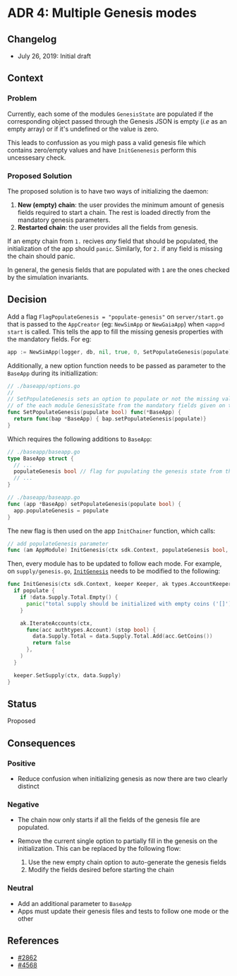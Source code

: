 # ADR 4: Multiple Genesis modes

## Changelog

- July 26, 2019: Initial draft

## Context

### Problem

Currently, each some of the modules `GenesisState` are populated if the corresponding
object passed through the Genesis JSON is empty (_i.e_ as an empty array) or if it's
undefined or the value is zero.

This leads to confussion as you migh pass a valid genesis file which contains zero/empty
values and have `InitGenenesis` perform this uncessesary check.

### Proposed Solution

The proposed solution is to have two ways of initializing the daemon:

1. **New (empty) chain**: the user provides the minimum amount of genesis fields required to
start a chain. The rest is loaded directly from the mandatory genesis parameters.
2. **Restarted chain**: the user provides all the fields from genesis.

If an empty chain from `1.` recives _any_ field that should be populated, the initialization
of the app should `panic`.  Similarly, for `2.` if any field is missing the chain should panic.

In general, the genesis fields that are populated with `1` are the ones checked by the
simulation invariants.

## Decision

Add a flag `FlagPopulateGenesis = "populate-genesis"` on `server/start.go` that is
passed to the `AppCreator` (eg: `NewSimApp` or `NewGaiaApp`) when `<app>d start` is called.
This tells the app to fill the missing genesis properties with the mandatory fields. For eg:

```go
app := NewSimApp(logger, db, nil, true, 0, SetPopulateGenesis(populate))
```

Additionally, a new option function needs to be passed as parameter to the `BaseApp` during its
initiallization:

```go
// ./baseapp/options.go
//
// SetPopulateGenesis sets an option to populate or not the missing values
// of the each module GenesisState from the mandatory fields given on the genesis file
func SetPopulateGenesis(pupulate bool) func(*BaseApp) {
  return func(bap *BaseApp) { bap.setPopulateGenesis(populate)}
}
```

Which requires the following additions to `BaseApp`:

```go
// ./baseapp/baseapp.go
type BaseApp struct {
  // ...
  populateGenesis bool // flag for pupulating the genesis state from the mandatory fields on genesis.json
  // ...
}
```

```go
// ./baseapp/baseapp.go
func (app *BaseApp) setPopulateGenesis(populate bool) {
  app.populateGenesis = populate
}
```

The new flag is then used on the app `InitChainer` function, which calls:

```go
// add populateGenesis parameter
func (am AppModule) InitGenesis(ctx sdk.Context, populateGenesis bool, data json.RawMessage)
```

Then, every module has to be updated to follow each mode. For example, on `supply/genesis.go`,
[`InitGenesis`](https://github.com/cosmos/cosmos-sdk/blob/0ba74bb4b77f465e4c661552381732d8612e7c0b/x/supply/genesis.go#L12)
needs to be modified to the following:

```go
func InitGenesis(ctx sdk.Context, keeper Keeper, ak types.AccountKeeper, populate bool, data GenesisState) {
  if populate {
    if !data.Supply.Total.Empty() {
      panic("total supply should be initialized with empty coins ('[]') on populate genesis mode")
    }

    ak.IterateAccounts(ctx,
      func(acc authtypes.Account) (stop bool) {
        data.Supply.Total = data.Supply.Total.Add(acc.GetCoins())
        return false
      },
    )
  }

  keeper.SetSupply(ctx, data.Supply)
}
```

## Status

Proposed

## Consequences

### Positive

- Reduce confusion when initializing genesis as now there are two clearly distinct

### Negative

- The chain now only starts if all the fields of the genesis file are populated.
- Remove the current single option to partially fill in the genesis on the initialization.
This can be replaced by the following flow:

  1. Use the new empty chain option to auto-generate the genesis fields
  2. Modify the fields desired before starting the chain

### Neutral

- Add an additional parameter to `BaseApp`
- Apps must update their genesis files and tests to follow one mode or the other

## References

- [#2862](https://github.com/cosmos/cosmos-sdk/issues/2862)
- [#4568](https://github.com/cosmos/cosmos-sdk/issues/4568)
